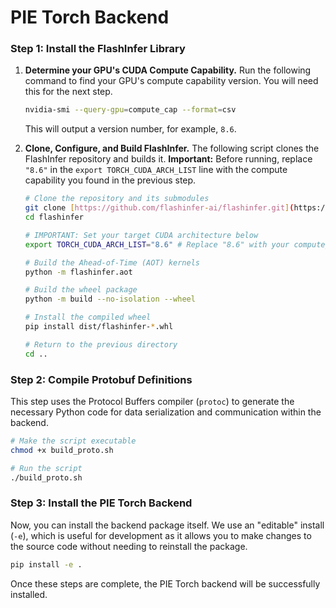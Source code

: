 
# PIE Torch Backend


### Step 1: Install the FlashInfer Library


1.  **Determine your GPU's CUDA Compute Capability.**
    Run the following command to find your GPU's compute capability version. You will need this for the next step.

    ```bash
    nvidia-smi --query-gpu=compute_cap --format=csv
    ```

    This will output a version number, for example, `8.6`.

2.  **Clone, Configure, and Build FlashInfer.**
    The following script clones the FlashInfer repository and builds it. **Important:** Before running, replace `"8.6"` in the `export TORCH_CUDA_ARCH_LIST` line with the compute capability you found in the previous step.

    ```bash
    # Clone the repository and its submodules
    git clone [https://github.com/flashinfer-ai/flashinfer.git](https://github.com/flashinfer-ai/flashinfer.git) --recursive
    cd flashinfer

    # IMPORTANT: Set your target CUDA architecture below
    export TORCH_CUDA_ARCH_LIST="8.6" # Replace "8.6" with your compute_cap value

    # Build the Ahead-of-Time (AOT) kernels
    python -m flashinfer.aot

    # Build the wheel package
    python -m build --no-isolation --wheel

    # Install the compiled wheel
    pip install dist/flashinfer-*.whl

    # Return to the previous directory
    cd ..
    ```

### Step 2: Compile Protobuf Definitions

This step uses the Protocol Buffers compiler (`protoc`) to generate the necessary Python code for data serialization and communication within the backend.

```bash
# Make the script executable
chmod +x build_proto.sh

# Run the script
./build_proto.sh
````

### Step 3: Install the PIE Torch Backend

Now, you can install the backend package itself. We use an "editable" install (`-e`), which is useful for development as it allows you to make changes to the source code without needing to reinstall the package.

```bash
pip install -e .
```

Once these steps are complete, the PIE Torch backend will be successfully installed.
